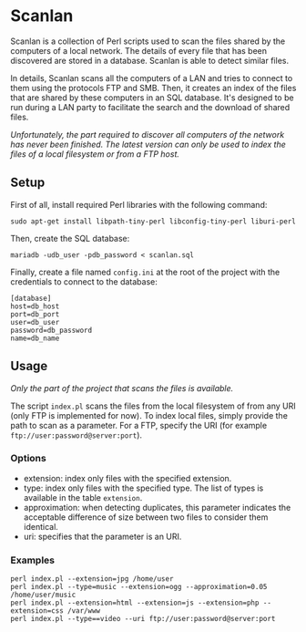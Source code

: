 # Scanlan
Scanlan is a collection of Perl scripts used to scan the files shared by the computers of a local network. The details of every file that has been discovered are stored in a database. Scanlan is able to detect similar files.

In details, Scanlan scans all the computers of a LAN and tries to connect to them using the protocols FTP and SMB. Then, it creates an index of the files that are shared by these computers in an SQL database. It's designed to be run during a LAN party to facilitate the search and the download of shared files.

*Unfortunately, the part required to discover all computers of the network has never been finished. The latest version can only be used to index the files of a local filesystem or from a FTP host.*

## Setup
First of all, install required Perl libraries with the following command:
```
sudo apt-get install libpath-tiny-perl libconfig-tiny-perl liburi-perl
```

Then, create the SQL database:
```
mariadb -udb_user -pdb_password < scanlan.sql
```

Finally, create a file named `config.ini` at the root of the project with the credentials to connect to the database:
```
[database]
host=db_host
port=db_port
user=db_user
password=db_password
name=db_name
```

## Usage
*Only the part of the project that scans the files is available.*

The script `index.pl` scans the files from the local filesystem of from any URI (only FTP is implemented for now). To index local files, simply provide the path to scan as a parameter. For a FTP, specify the URI (for example `ftp://user:password@server:port`).

### Options
* extension: index only files with the specified extension.
* type: index only files with the specified type. The list of types is available in the table `extension`.
* approximation: when detecting duplicates, this parameter indicates the acceptable difference of size between two files to consider them identical.
* uri: specifies that the parameter is an URI.

### Examples
```
perl index.pl --extension=jpg /home/user
perl index.pl --type=music --extension=ogg --approximation=0.05 /home/user/music
perl index.pl --extension=html --extension=js --extension=php --extension=css /var/www
perl index.pl --type==video --uri ftp://user:password@server:port
```
